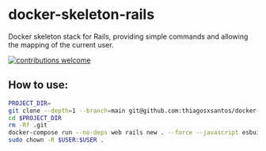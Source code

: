 # docker-skeleton-rails
Docker skeleton stack for Rails, providing simple commands and allowing the mapping of the current user.

[![contributions welcome](https://img.shields.io/badge/contributions-welcome-brightgreen.svg?style=flat)](./CONTRIBUTING.md)

## How to use:
```sh
PROJECT_DIR=
git clone --depth=1 --branch=main git@github.com:thiagosxsantos/docker-skeleton-rails.git $PROJECT_DIR
cd $PROJECT_DIR
rm -Rf .git
docker-compose run --no-deps web rails new . --force --javascript esbuild --css tailwind --database=postgresql
sudo chown -R $USER:$USER .
```